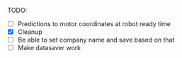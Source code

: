 TODO: 
- [ ] Predictions to motor coordinates at robot ready time
- [x] Cleanup
- [ ] Be able to set company name and save based on that
- [ ] Make datasaver work